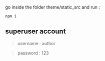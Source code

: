 go inside the folder theme/static_src and run :
```
npm i
```

## superuser account

> username : author

> password : 123
